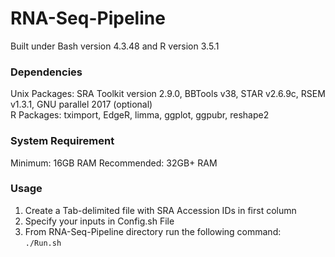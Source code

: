 # RNA-Seq-Pipeline
Built under Bash version 4.3.48 and R version 3.5.1

### Dependencies 
Unix Packages: SRA Toolkit version 2.9.0, BBTools v38, STAR v2.6.9c, RSEM v1.3.1,  GNU parallel 2017 (optional)<br/>
R Packages: tximport, EdgeR, limma, ggplot, ggpubr, reshape2

### System Requirement
Minimum: 16GB RAM 
Recommended: 32GB+ RAM

### Usage
1. Create a Tab-delimited file with SRA Accession IDs in first column <br/>
2. Specify your inputs in Config.sh File <br/>
3. From RNA-Seq-Pipeline directory run the following command: <br/>
`./Run.sh`


